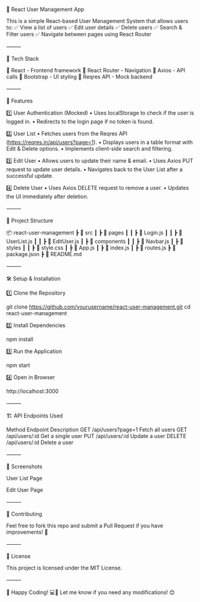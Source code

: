 📝 React User Management App

This is a simple React-based User Management System that allows users to:
✅ View a list of users
✅ Edit user details
✅ Delete users
✅ Search & Filter users
✅ Navigate between pages using React Router

⸻

🚀 Tech Stack

🔹 React - Frontend framework
🔹 React Router - Navigation
🔹 Axios - API calls
🔹 Bootstrap - UI styling
🔹 Reqres API - Mock backend

⸻

📌 Features

1️⃣ User Authentication (Mocked)
	•	Uses localStorage to check if the user is logged in.
	•	Redirects to the login page if no token is found.

2️⃣ User List
	•	Fetches users from the Reqres API (https://reqres.in/api/users?page=1).
	•	Displays users in a table format with Edit & Delete options.
	•	Implements client-side search and filtering.

3️⃣ Edit User
	•	Allows users to update their name & email.
	•	Uses Axios PUT request to update user details.
	•	Navigates back to the User List after a successful update.

4️⃣ Delete User
	•	Uses Axios DELETE request to remove a user.
	•	Updates the UI immediately after deletion.

⸻

📂 Project Structure

📦 react-user-management
 ┣ 📂 src
 ┃ ┣ 📂 pages
 ┃ ┃ ┣ 📜 Login.js
 ┃ ┃ ┣ 📜 UserList.js
 ┃ ┃ ┣ 📜 EditUser.js
 ┃ ┣ 📂 components
 ┃ ┃ ┣ 📜 Navbar.js
 ┃ ┣ 📂 styles
 ┃ ┃ ┣ 📜 style.css
 ┃ ┣ 📜 App.js
 ┃ ┣ 📜 index.js
 ┃ ┣ 📜 routes.js
 ┣ 📜 package.json
 ┣ 📜 README.md



⸻

🛠 Setup & Installation

1️⃣ Clone the Repository

git clone https://github.com/yourusername/react-user-management.git
cd react-user-management

2️⃣ Install Dependencies

npm install

3️⃣ Run the Application

npm start

4️⃣ Open in Browser

http://localhost:3000



⸻

🏗 API Endpoints Used

Method	Endpoint	Description
GET	/api/users?page=1	Fetch all users
GET	/api/users/:id	Get a single user
PUT	/api/users/:id	Update a user
DELETE	/api/users/:id	Delete a user



⸻

📸 Screenshots

User List Page

Edit User Page


⸻

🤝 Contributing

Feel free to fork this repo and submit a Pull Request if you have improvements! 🎉

⸻

📜 License

This project is licensed under the MIT License.

⸻

🔹 Happy Coding! 💻🚀
Let me know if you need any modifications! 😊
